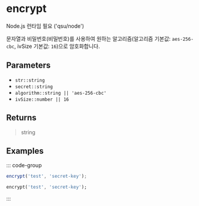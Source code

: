 # encrypt <Badge type="tip" text="JavaScript" />

<span class="node-required">Node.js 런타임 필요 ('qsu/node')</span>

문자열과 비밀번호(비밀번호)를 사용하여 원하는 알고리즘(알고리즘 기본값: `aes-256-cbc`, ivSize 기본값: `16`)으로 암호화합니다.

## Parameters

- `str::string`
- `secret::string`
- `algorithm::string || 'aes-256-cbc'`
- `ivSize::number || 16`

## Returns

> string

## Examples

::: code-group

```javascript [JavaScript]
encrypt('test', 'secret-key');
```

```dart [Dart]
encrypt('test', 'secret-key');
```

:::

